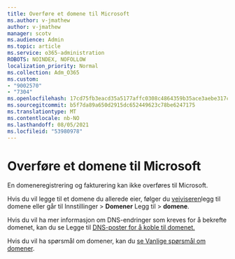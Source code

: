 ```yaml
---
title: Overføre et domene til Microsoft
ms.author: v-jmathew
author: v-jmathew
manager: scotv
ms.audience: Admin
ms.topic: article
ms.service: o365-administration
ROBOTS: NOINDEX, NOFOLLOW
localization_priority: Normal
ms.collection: Adm_O365
ms.custom:
- "9002570"
- "7304"
ms.openlocfilehash: 17cd75fb3eacd35a5177affc0308c4864359b35ace3aebe317c0c126092b6bba
ms.sourcegitcommit: b5f7da89a650d2915dc652449623c78be6247175
ms.translationtype: MT
ms.contentlocale: nb-NO
ms.lasthandoff: 08/05/2021
ms.locfileid: "53980978"
---
```

# <a name="transfer-a-domain-to-microsoft"></a>Overføre et domene til Microsoft

En domeneregistrering og fakturering kan ikke overføres til Microsoft.

Hvis du vil legge til et domene du allerede eier, følger du [veiviseren](https://admin.microsoft.com/Adminportal/Domains/Wizard)legg til domene eller går til Innstillinger  >  **Domener** Legg til  >  **domene**.

Hvis du vil ha mer informasjon om DNS-endringer som kreves for å bekrefte domenet, kan du se Legge til [DNS-poster for å koble til domenet.](https://docs.microsoft.com/microsoft-365/admin/get-help-with-domains/create-dns-records-at-any-dns-hosting-provider)

Hvis du vil ha spørsmål om domener, kan du [se Vanlige spørsmål om domener](https://docs.microsoft.com/microsoft-365/admin/setup/domains-faq).
